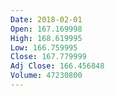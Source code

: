 ```yaml
---
Date: 2018-02-01
Open: 167.169998
High: 168.619995
Low: 166.759995
Close: 167.779999
Adj Close: 166.456848
Volume: 47230800
---
```

